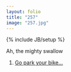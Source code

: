 ```yaml
---
layout: folio
title: "257"
image: "257.jpg"
---
```

{% include JB/setup %}

<div class="copy">
	<p>Ah, the mighty swallow</p>
</div>

<div class="choice">
	<ol>
		<li><a href="258.html">
			Go park your bike...
		</a></li>
	</ol>
</div>